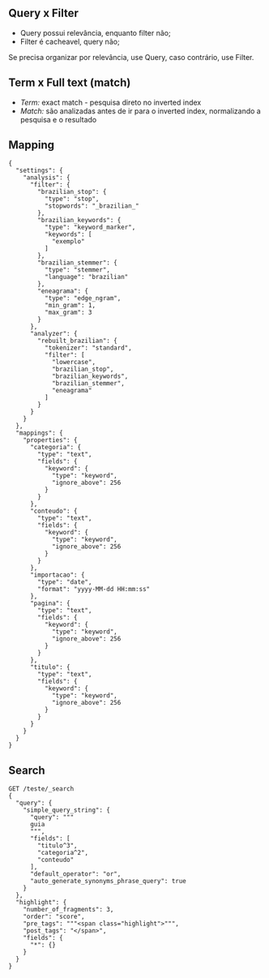 ## Query x Filter
- Query possui relevância, enquanto filter não;
- Filter é cacheavel, query não;

Se precisa organizar por relevância, use Query, caso contrário, use Filter.

## Term x Full text (match)
- *Term:* exact match - pesquisa direto no inverted index
- *Match:* são analizadas antes de ir para o inverted index, normalizando a pesquisa e o resultado

## Mapping
```
{
  "settings": {
    "analysis": {
      "filter": {
        "brazilian_stop": {
          "type": "stop",
          "stopwords": "_brazilian_"
        },
        "brazilian_keywords": {
          "type": "keyword_marker",
          "keywords": [
            "exemplo"
          ]
        },
        "brazilian_stemmer": {
          "type": "stemmer",
          "language": "brazilian"
        },
        "eneagrama": {
          "type": "edge_ngram",
          "min_gram": 1,
          "max_gram": 3
        }
      },
      "analyzer": {
        "rebuilt_brazilian": {
          "tokenizer": "standard",
          "filter": [
            "lowercase",
            "brazilian_stop",
            "brazilian_keywords",
            "brazilian_stemmer",
            "eneagrama"
          ]
        }
      }
    }
  },
  "mappings": {
    "properties": {
      "categoria": {
        "type": "text",
        "fields": {
          "keyword": {
            "type": "keyword",
            "ignore_above": 256
          }
        }
      },
      "conteudo": {
        "type": "text",
        "fields": {
          "keyword": {
            "type": "keyword",
            "ignore_above": 256
          }
        }
      },
      "importacao": {
        "type": "date",
        "format": "yyyy-MM-dd HH:mm:ss"
      },
      "pagina": {
        "type": "text",
        "fields": {
          "keyword": {
            "type": "keyword",
            "ignore_above": 256
          }
        }
      },
      "titulo": {
        "type": "text",
        "fields": {
          "keyword": {
            "type": "keyword",
            "ignore_above": 256
          }
        }
      }
    }
  }
}
```

## Search
```
GET /teste/_search
{
  "query": {
    "simple_query_string": {
      "query": """
      guia
      """,
      "fields": [
        "titulo^3",
        "categoria^2",
        "conteudo"
      ],
      "default_operator": "or",
      "auto_generate_synonyms_phrase_query": true
    }
  },
  "highlight": {
    "number_of_fragments": 3,
    "order": "score",
    "pre_tags": """<span class="highlight">""",
    "post_tags": "</span>",
    "fields": {
      "*": {}
    }
  }
}
```
